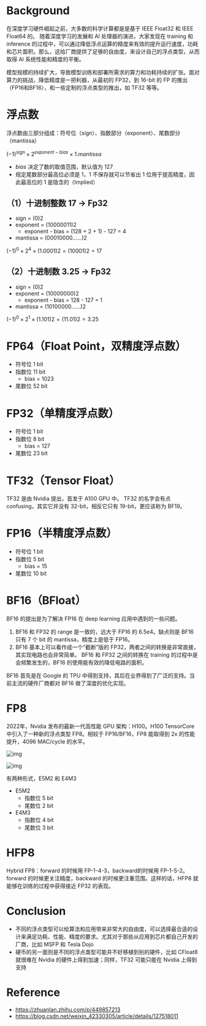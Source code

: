 # Background

在深度学习硬件崛起之前，大多数的科学计算都是是基于 IEEE Float32 和 IEEE Float64 的。 随着深度学习的发展和 AI 处理器的演进，大家发现在 training 和 inference 的过程中，可以通过降低浮点运算的精度来有效的提升运行速度，功耗和芯片面积。那么，这给厂商提供了足够的自由度，来设计自己的浮点类型，从而取得 AI 系统性能和精度的平衡。

模型规模的持续扩大，导致模型训练和部署所需求的算力和功耗持续的扩张。面对算力的挑战，降低精度是一把利器，从最初的 FP32，到 16-bit 的 FP 的推出 （FP16和BF16），和一些定制的浮点类型的推出，如 TF32 等等。

# 浮点数

浮点数由三部分组成：符号位（sign）、指数部分（exponent）、尾数部分（mantissa）

$(-1)^{sign} \times 2^{exponent - bias} \times 1.mantissa$

- $bias$ 决定了数的取值范围，默认值为 127
- 规定尾数部分最高位必须是 1，1 不保存就可以节省出 1 位用于提高精度，因此最高位的 1 是隐含的（Implied）

## （1）十进制整数 17 $\rightarrow$ Fp32

- sign = (0)2
- exponent = (10000011)2
  - exponent - bias = (128 + 2 + 1) - 127 = 4
- mantissa = (00010000……)2

$(-1)^0 \times 2^4 \times (1.0001)2 = (10001)2 = 17$

## （2）十进制数 3.25 $\rightarrow$ Fp32

- sign = (0)2
- exponent = (10000000)2
  - exponent - bias = 128 - 127 = 1
- mantissa = (10100000……)2

$(-1)^0 \times 2^1 \times (1.101)2 = (11.01)2 = 3.25$

# FP64（Float Point，双精度浮点数）

- 符号位 1 bit
- 指数位 11 bit
  - bias = 1023
- 尾数位 52 bit

# FP32（单精度浮点数）

- 符号位 1 bit
- 指数位 8 bit
  - bias = 127 
- 尾数位 23 bit

# TF32（Tensor Float）

TF32 是由 Nvidia 提出，首发于 A100 GPU 中。 TF32 的名字会有点 confusing，其实它并没有 32-bit，相反它只有 19-bit，更应该称为 BF19。

# FP16（半精度浮点数）

- 符号位 1 bit
- 指数位 5 bit
  - bias = 15
- 尾数位 10 bit

# BF16（BFloat）

BF16 的提出是为了解决 FP16 在 deep learning 应用中遇到的一些问题。 

1. BF16 和 FP32 的 range 是一致的，远大于 FP16 的 6.5e4。缺点则是 BF16 只有 7 个 bit 的 mantissa，精度上是低于 FP16。 
2. BF16 基本上可以看作成一个“截断”版的 FP32，两者之间的转换是非常直接，其实现电路也会非常简单。 BF16 和 FP32 之间的转换在 training 的过程中是会频繁发生的，BF16 的使用能有效的降低电路的面积。

BF16 首先是在 Google 的 TPU 中得到支持，其后在业界得到了广泛的支持。当前主流的硬件厂商都对 BF16 做了深度的优化实现。

# FP8

2022年，Nvidia 发布的最新一代高性能 GPU 架构：H100。H100 TensorCore 中引入了一种新的浮点类型 FP8。相较于 FP16/BF16，FP8 能取得到 2x 的性能提升，4096 MAC/cycle 的水平。

![img](https://pic1.zhimg.com/80/v2-e0349edbb465cf3abf12cc65d5479ac4_1440w.jpg)

![img](https://img-blog.csdnimg.cn/0f15629ed5204216ab3279c1855c9532.png)

有两种形式，E5M2 和 E4M3

- E5M2
  - 指数位 5 bit
  - 尾数位 2 bit
- E4M3
  - 指数位 4 bit
  - 尾数位 3 bit

# HFP8

Hybrid FP8：forward 的时候用 FP-1-4-3，backward的时候用 FP-1-5-2。forward 的时候更关注精度，backward 的时候更注重范围。这样的话，HFP8 就能够在训练的过程中获得接近 FP32 的表现。

# Conclusion

- 不同的浮点类型可以给算法和应用带来非常大的自由度，可以选择最合适的设计来满足功耗、性能、精度的要求。尤其对于那些从应用到芯片都自己开发的厂商，比如 MSFP 和 Tesla Dojo
- 硬币的另一面则是不同的浮点类型可能并不好移植到别的硬件，比如 CFloat8 就很难在 Nvidia 的硬件上得到加速；同样，TF32 可能只能在 Nvidia 上得到支持

# Reference

- https://zhuanlan.zhihu.com/p/449857213
- https://blog.csdn.net/weixin_42330305/article/details/127518011